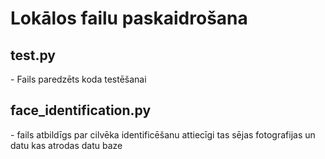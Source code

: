 <h1>Lokālos failu paskaidrošana</h1>
<h2>test.py</h2> - Fails paredzēts koda testēšanai
<h2>face_identification.py</h2> - fails atbildīgs par cilvēka identificēšanu attiecīgi tas sējas fotografijas un datu kas atrodas datu baze
<h2></h2>
<h2></h2>
<h2></h2>


